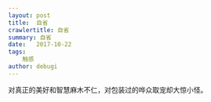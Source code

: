 ```yaml
---
layout: post
title:  自省
crawlertitle: 自省
summary: 自省
date:   2017-10-22
tags:
    触感
author: debugi
---
```


对真正的美好和智慧麻木不仁，对包装过的哗众取宠却大惊小怪。
